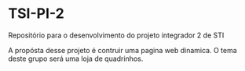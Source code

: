 # TSI-PI-2
Repositório para o desenvolvimento do projeto integrador 2 de STI

A propósta desse projeto é contruir uma pagina web dinamica. O tema deste grupo será uma loja de quadrinhos.
